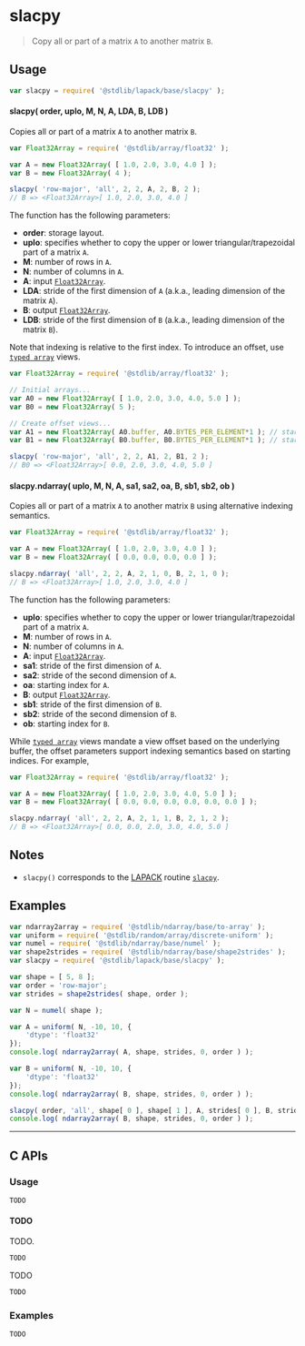 <!--

@license Apache-2.0

Copyright (c) 2024 The Stdlib Authors.

Licensed under the Apache License, Version 2.0 (the "License");
you may not use this file except in compliance with the License.
You may obtain a copy of the License at

   http://www.apache.org/licenses/LICENSE-2.0

Unless required by applicable law or agreed to in writing, software
distributed under the License is distributed on an "AS IS" BASIS,
WITHOUT WARRANTIES OR CONDITIONS OF ANY KIND, either express or implied.
See the License for the specific language governing permissions and
limitations under the License.

-->

# slacpy

> Copy all or part of a matrix `A` to another matrix `B`.

<section class="usage">

## Usage

```javascript
var slacpy = require( '@stdlib/lapack/base/slacpy' );
```

#### slacpy( order, uplo, M, N, A, LDA, B, LDB )

Copies all or part of a matrix `A` to another matrix `B`.

```javascript
var Float32Array = require( '@stdlib/array/float32' );

var A = new Float32Array( [ 1.0, 2.0, 3.0, 4.0 ] );
var B = new Float32Array( 4 );

slacpy( 'row-major', 'all', 2, 2, A, 2, B, 2 );
// B => <Float32Array>[ 1.0, 2.0, 3.0, 4.0 ]
```

The function has the following parameters:

-   **order**: storage layout.
-   **uplo**: specifies whether to copy the upper or lower triangular/trapezoidal part of a matrix `A`.
-   **M**: number of rows in `A`.
-   **N**: number of columns in `A`.
-   **A**: input [`Float32Array`][mdn-Float32Array].
-   **LDA**: stride of the first dimension of `A` (a.k.a., leading dimension of the matrix `A`).
-   **B**: output [`Float32Array`][mdn-Float32Array].
-   **LDB**: stride of the first dimension of `B` (a.k.a., leading dimension of the matrix `B`).

Note that indexing is relative to the first index. To introduce an offset, use [`typed array`][mdn-typed-array] views.

<!-- eslint-disable stdlib/capitalized-comments -->

```javascript
var Float32Array = require( '@stdlib/array/float32' );

// Initial arrays...
var A0 = new Float32Array( [ 1.0, 2.0, 3.0, 4.0, 5.0 ] );
var B0 = new Float32Array( 5 );

// Create offset views...
var A1 = new Float32Array( A0.buffer, A0.BYTES_PER_ELEMENT*1 ); // start at 2nd element
var B1 = new Float32Array( B0.buffer, B0.BYTES_PER_ELEMENT*1 ); // start at 2nd element

slacpy( 'row-major', 'all', 2, 2, A1, 2, B1, 2 );
// B0 => <Float32Array>[ 0.0, 2.0, 3.0, 4.0, 5.0 ]
```

#### slacpy.ndarray( uplo, M, N, A, sa1, sa2, oa, B, sb1, sb2, ob )

Copies all or part of a matrix `A` to another matrix `B` using alternative indexing semantics.

```javascript
var Float32Array = require( '@stdlib/array/float32' );

var A = new Float32Array( [ 1.0, 2.0, 3.0, 4.0 ] );
var B = new Float32Array( [ 0.0, 0.0, 0.0, 0.0 ] );

slacpy.ndarray( 'all', 2, 2, A, 2, 1, 0, B, 2, 1, 0 );
// B => <Float32Array>[ 1.0, 2.0, 3.0, 4.0 ]
```

The function has the following parameters:

-   **uplo**: specifies whether to copy the upper or lower triangular/trapezoidal part of a matrix `A`.
-   **M**: number of rows in `A`.
-   **N**: number of columns in `A`.
-   **A**: input [`Float32Array`][mdn-Float32Array].
-   **sa1**: stride of the first dimension of `A`.
-   **sa2**: stride of the second dimension of `A`.
-   **oa**: starting index for `A`.
-   **B**: output [`Float32Array`][mdn-Float32Array].
-   **sb1**: stride of the first dimension of `B`.
-   **sb2**: stride of the second dimension of `B`.
-   **ob**: starting index for `B`.

While [`typed array`][mdn-typed-array] views mandate a view offset based on the underlying buffer, the offset parameters support indexing semantics based on starting indices. For example,

```javascript
var Float32Array = require( '@stdlib/array/float32' );

var A = new Float32Array( [ 1.0, 2.0, 3.0, 4.0, 5.0 ] );
var B = new Float32Array( [ 0.0, 0.0, 0.0, 0.0, 0.0, 0.0 ] );

slacpy.ndarray( 'all', 2, 2, A, 2, 1, 1, B, 2, 1, 2 );
// B => <Float32Array>[ 0.0, 0.0, 2.0, 3.0, 4.0, 5.0 ]
```

</section>

<!-- /.usage -->

<section class="notes">

## Notes

-   `slacpy()` corresponds to the [LAPACK][lapack] routine [`slacpy`][lapack-slacpy].

</section>

<!-- /.notes -->

<section class="examples">

## Examples

<!-- eslint no-undef: "error" -->

```javascript
var ndarray2array = require( '@stdlib/ndarray/base/to-array' );
var uniform = require( '@stdlib/random/array/discrete-uniform' );
var numel = require( '@stdlib/ndarray/base/numel' );
var shape2strides = require( '@stdlib/ndarray/base/shape2strides' );
var slacpy = require( '@stdlib/lapack/base/slacpy' );

var shape = [ 5, 8 ];
var order = 'row-major';
var strides = shape2strides( shape, order );

var N = numel( shape );

var A = uniform( N, -10, 10, {
    'dtype': 'float32'
});
console.log( ndarray2array( A, shape, strides, 0, order ) );

var B = uniform( N, -10, 10, {
    'dtype': 'float32'
});
console.log( ndarray2array( B, shape, strides, 0, order ) );

slacpy( order, 'all', shape[ 0 ], shape[ 1 ], A, strides[ 0 ], B, strides[ 0 ] );
console.log( ndarray2array( B, shape, strides, 0, order ) );
```

</section>

<!-- /.examples -->

<!-- C interface documentation. -->

* * *

<section class="c">

## C APIs

<!-- Section to include introductory text. Make sure to keep an empty line after the intro `section` element and another before the `/section` close. -->

<section class="intro">

</section>

<!-- /.intro -->

<!-- C usage documentation. -->

<section class="usage">

### Usage

```c
TODO
```

#### TODO

TODO.

```c
TODO
```

TODO

```c
TODO
```

</section>

<!-- /.usage -->

<!-- C API usage notes. Make sure to keep an empty line after the `section` element and another before the `/section` close. -->

<section class="notes">

</section>

<!-- /.notes -->

<!-- C API usage examples. -->

<section class="examples">

### Examples

```c
TODO
```

</section>

<!-- /.examples -->

</section>

<!-- /.c -->

<!-- Section for related `stdlib` packages. Do not manually edit this section, as it is automatically populated. -->

<section class="related">

</section>

<!-- /.related -->

<!-- Section for all links. Make sure to keep an empty line after the `section` element and another before the `/section` close. -->

<section class="links">

[lapack]: https://www.netlib.org/lapack/explore-html/

[lapack-slacpy]: https://www.netlib.org/lapack/explore-html/d0/d9e/group__lacpy_gae51b1efa5e6cb69029e83a425e773607.html#gae51b1efa5e6cb69029e83a425e773607

[mdn-float32array]: https://developer.mozilla.org/en-US/docs/Web/JavaScript/Reference/Global_Objects/Float32Array

[mdn-typed-array]: https://developer.mozilla.org/en-US/docs/Web/JavaScript/Reference/Global_Objects/TypedArray

</section>

<!-- /.links -->
